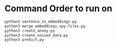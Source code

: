 # Command Order to run on


```sh
python3 sentence_to_embeddings.py
python3 merge_embeddings_npy_files.py
python3 create_annoy.py
python3 create_noised_data.py
python3 predict.py
```
